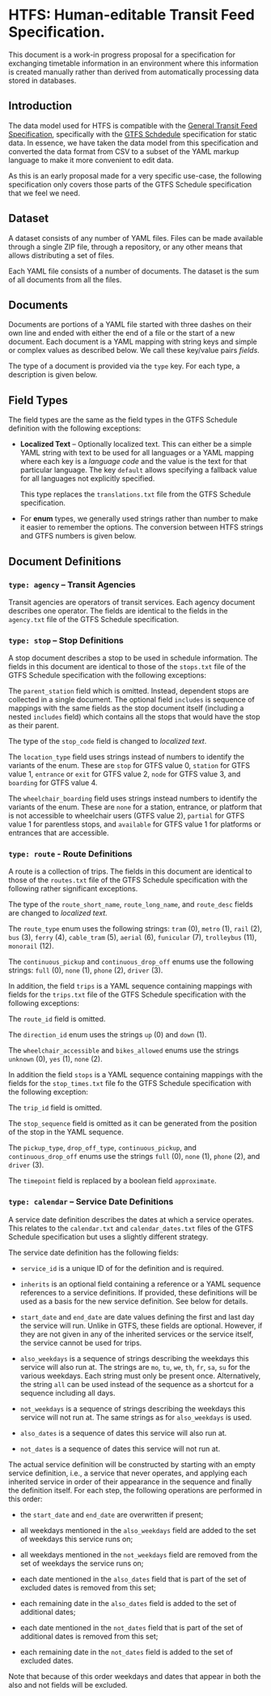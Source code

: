 # HTFS: Human-editable Transit Feed Specification.

This document is a work-in progress proposal for a specification for
exchanging timetable information in an environment where this information
is created manually rather than derived from automatically processing data
stored in databases.

## Introduction

The data model used for HTFS is compatible with the [General Transit Feed
Specification](https://gtfs.org/), specifically with the [GTFS
Schdedule](https://gtfs.org/schedule/) specification for static data. In
essence, we have taken the data model from this specification and
converted the data format from CSV to a subset of the YAML markup language
to make it more convenient to edit data.

As this is an early proposal made for a very specific use-case, the
following specification only covers those parts of the GTFS Schedule
specification that we feel we need.


## Dataset

A dataset consists of any number of YAML files. Files can be made
available through a single ZIP file, through a repository, or any other
means that allows distributing a set of files.

Each YAML file consists of a number of documents. The dataset is the sum
of all documents from all the files.


## Documents

Documents are portions of a YAML file started with three dashes on their
own line and ended with either the end of a file or the start of a new
document. Each document is a YAML mapping with string keys and simple or
complex values as described below. We call these key/value pairs _fields_.

The type of a document is provided via the `type` key. For each type, a
description is given below.

## Field Types

The field types are the same as the field types in the GTFS Schedule
definition with the following exceptions:

* **Localized Text** – Optionally localized text. This can either be a
  simple YAML string with text to be used for all languages or a YAML
  mapping where each key is a _language code_ and the value is the text
  for that particular language. The key `default` allows specifying a
  fallback value for all languages not explicitly specified.

  This type replaces the `translations.txt` file from the GTFS Schedule
  specification.

* For **enum** types, we generally used strings rather than number to make
  it easier to remember the options. The conversion between HTFS strings
  and GTFS numbers is given below.


## Document Definitions

### `type: agency` – Transit Agencies

Transit agencies are operators of transit services. Each agency document
describes one operator. The fields are identical to the fields in the
`agency.txt` file of the GTFS Schedule specification.


### `type: stop` – Stop Definitions

A stop document describes a stop to be used in schedule information. The
fields in this document are identical to those of the `stops.txt` file of
the GTFS Schedule specification with the following exceptions:

The `parent_station` field which is omitted. Instead, dependent stops are
collected in a single document. The optional field `includes` is sequence of
mappings with the same fields as the stop document itself (including a
nested `includes` field) which contains all the stops that would have the
stop as their parent.

The type of the `stop_code` field is changed to _localized text_.

The `location_type` field uses strings instead of numbers to identify the
variants of the enum. These are `stop` for GTFS value 0, `station` for GTFS
value 1, `entrance` or `exit` for GTFS value 2, `node` for GTFS value 3, and `boarding` for GTFS value 4.

The `wheelchair_boarding` field uses strings instead numbers to identify
the variants of the enum. These are `none` for a station, entrance, or
platform that is not accessible to wheelchair users (GTFS value 2),
`partial` for GTFS value 1 for parentless stops, and `available` for GTFS
value 1 for platforms or entrances that are accessible.


### `type: route` - Route Definitions

A route is a collection of trips. The fields in this document are
identical to those of the `routes.txt` file of the GTFS Schedule
specification with the following rather significant exceptions.

The type of the `route_short_name`, `route_long_name`, and `route_desc`
fields are changed to _localized text._

The `route_type` enum uses the following strings: `tram` (0), `metro` (1),
`rail` (2), `bus` (3), `ferry` (4), `cable_tram` (5), `aerial` (6),
`funicular` (7), `trolleybus` (11), `monorail` (12).

The `continuous_pickup` and `continuous_drop_off` enums use the following
strings: `full` (0), `none` (1), `phone` (2), `driver` (3).

In addition, the field `trips` is a YAML sequence containing mappings with
fields for the `trips.txt` file of the GTFS Schedule specification with
the following exceptions:

The `route_id` field is omitted.

The `direction_id` enum uses the strings `up` (0) and `down` (1).

The `wheelchair_accessible` and `bikes_allowed` enums use the strings
`unknown` (0), `yes` (1), `none` (2).

In addition the field `stops` is a YAML sequence containing mappings with
the fields for the `stop_times.txt` file fo the GTFS Schedule
specification with the following exception:

The `trip_id` field is omitted.

The `stop_sequence` field is omitted as it can be generated from the
position of the stop in the YAML sequence.

The `pickup_type`, `drop_off_type`,  `continuous_pickup`, and
`continuous_drop_off` enums use the strings `full` (0), `none` (1),
`phone` (2), and `driver` (3).

The `timepoint` field is replaced by a boolean field `approximate`.


### `type: calendar` – Service Date Definitions

A service date definition describes the dates at which a service operates.
This relates to the `calendar.txt` and `calendar_dates.txt` files of the
GTFS Schedule specification but uses a slightly different strategy.

The service date definition has the following fields:

* `service_id` is a unique ID of for the definition and is required.

* `inherits` is an optional field containing a reference or a YAML sequence
  references to a service definitions.  If provided, these definitions will
  be used as a basis for the new service definition. See below for details.

* `start_date` and `end_date` are date values defining the first and last
  day the service will run. Unlike in GTFS, these fields are optional.
  However, if they are not given in any of the inherited services or the
  service itself, the service cannot be used for trips.

* `also_weekdays` is a sequence of strings describing the weekdays this
  service will also run at. The strings are `mo`, `tu`, `we`, `th`, `fr`,
  `sa`, `su` for the various weekdays. Each string must only be present
  once. Alternatively, the string `all` can be used instead of the
  sequence as a shortcut for a sequence including all days.

* `not_weekdays` is a sequence of strings describing the weekdays this
  service will not run at. The same strings as for `also_weekdays` is
  used.

* `also_dates` is a sequence of dates this service will also run at.

* `not_dates` is a sequence of dates this service will not run at.

The actual service definition will be constructed by starting with an
empty service definition, i.e., a service that never operates, and
applying each inherited service in order of their appearance in the
sequence and finally the definition itself. For each step, the following
operations are performed in this order:

* the `start_date` and `end_date` are overwritten if present;

* all weekdays mentioned in the `also_weekdays` field are added to the set of
  weekdays this service runs on;

* all weekdays mentioned in the `not_weekdays` field are removed from the
  set of weekdays the service runs on;

* each date mentioned in the `also_dates` field that is part of the set of
  excluded dates is removed from this set;

* each remaining date in the `also_dates` field is added to the set of
  additional dates;

* each date mentioned in the `not_dates` field that is part of the set of
  additional dates is removed from this set;

* each remaining date in the `not_dates` field is added to the set of
  excluded dates.

Note that because of this order weekdays and dates that appear in both the
also and not fields will be excluded.


